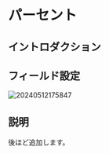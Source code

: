 # パーセント

## イントロダクション

## フィールド設定

![20240512175847](https://static-docs.nocobase.com/20240512175847.png)

## 説明

後ほど追加します。

